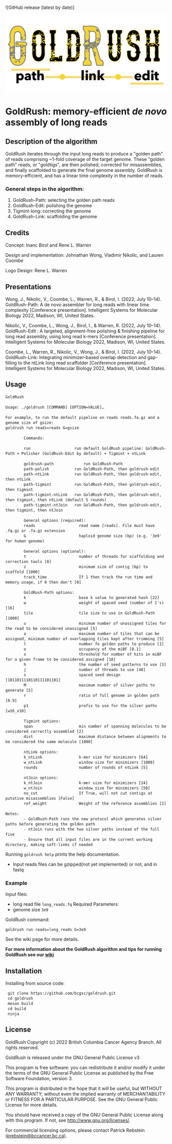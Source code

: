 ![GitHub release (latest by date)]


![Logo](https://github.com/bcgsc/GoldRush/blob/readme/img/GoldRush-logo.png)

# GoldRush: memory-efficient _de novo_ assembly of long reads

## Description of the algorithm
GoldRush iterates through the input long reads to produce a "golden path" of reads comprising ~1-fold coverage of the target genome. These "golden path" reads, or "goldtigs", are then polished, corrected for misassemblies, and finally scaffolded to generate the final genome assembly. GoldRush is memory-efficient, and has a linear time complexity in the number of reads.


### General steps in the algorithm:
1. GoldRush-Path: selecting the golden path reads
2. GoldRush-Edit: polishing the genome
3. Tigmint-long: correcting the genome
4. GoldRush-Link: scaffolding the genome



## Credits
Concept: Inanc Birol and Rene L. Warren

Design and implementation: Johnathan Wong, Vladimir Nikolic, and Lauren Coombe

Logo Design: Rene L. Warren

## Presentations
Wong, J., Nikolic, V., Coombe, L., Warren, R., & Birol, I. (2022, July 10–14). GoldRush-Path: A de novo assembler for long reads with linear time complexity [Conference presentation]. Intelligent Systems for Molecular Biology 2022, Madison, WI, United States.  

Nikolic, V., Coombe, L., Wong, J., Birol, I., & Warren, R. (2022, July 10–14). GoldRush-Edit : A targeted, alignment-free polishing & finishing pipeline for long read assembly, using long read k-mers [Conference presentation]. Intelligent Systems for Molecular Biology 2022, Madison, WI, United States. 

Coombe, L., Warren, R., Nikolic, V., Wong, J., & Birol, I. (2022, July 10–14). GoldRush-Link: Integrating minimizer-based overlap detection and gap-filling to the ntLink long read scaffolder [Conference presentation]. Intelligent Systems for Molecular Biology 2022, Madison, WI, United States. 

## Usage
```
GoldRush

Usage: ./goldrush [COMMAND] [OPTION=VALUE]…

For example, to run the default pipeline on reads reads.fa.gz and a genome size of gsize:
goldrush run reads=reads G=gsize

        Commands:

        run                   run default GoldRush pipeline: GoldRush-Path + Polisher (GoldRush-Edit by default) + Tigmint + ntLink

        goldrush-path             run GoldRush-Path
        path-polish           run GoldRush-Path, then goldrush-edit
        path-ntLink           run GoldRush-Path, then goldrush-edit, then ntLink
        path-tigmint          run GoldRush-Path, then goldrush-edit, then tigmint
        path-tigmint-ntLink   run GoldRush-Path, then goldrush-edit, then tigmint, then ntLink (default 5 rounds)
        path-tigmint-ntJoin   run GoldRush-Path, then goldrush-edit, then tigmint, then ntJoin

        General options (required):
        reads                   read name [reads]. File must have .fq.gz or .fa.gz extension
        G                       haploid genome size (bp) (e.g. '3e9' for human genome)

        General options (optional):
        t                       number of threads for scaffolding and correction tools [8]
        z                       minimum size of contig (bp) to scaffold [1000]
        track_time              If 1 then track the run time and memory usage, if 0 then don't [0]

        GoldRush-Path options:
        k                       base k value to generated hash [22]
        w                       weight of spaced seed (number of 1's) [16]
        tile                    tile size to use in GoldRush-Path [1000]
        u                       minimum number of unassigned tiles for the read to be considered unassigned [5]
        a                       maximum number of tiles that can be assigned, minimum number of overlapping tiles kept after trimming [5]
        l                       number fo golden paths to produce [1]
        o                       occupancy of the miBF [0.1]
        x                       threshold for number of hits in miBF for a given frame to be considered assigned [10]
        h                       the number of seed patterns to use [3]
        j                       number of threads to use [48]
        s                       spaced seed design [1011011110110111101101]
        M                       maximum number of silver paths to generate [5]
        r                       ratio of full genome in golden path [0.9]
        p1                      prefix to use for the silver paths [w16_x10]

        Tigmint options:
        span                    min number of spanning molecules to be considered correctly assembled [2]
        dist                    maximum distance between alignments to be considered the same molecule [1000]

        ntLink options:
        k_ntLink                k-mer size for minimizers [64]
        w_ntLink                window size for minimizers [1000]
        rounds                  number of rounds of ntLink [5]

        ntJoin options:
        k_ntJoin                k-mer size for minimizers [24]
        w_ntJoin                window size for minimizers [50]
        no_cut                  If True, will not cut contigs at putative misassemblies [False]
        ref_weight              Weight of the reference assemblies [2]

Notes:
        - GoldRush-Path runs the new protocol which generates silver paths before generating the golden path
        - ntJoin runs with the two silver paths instead of the full five
        - Ensure that all input files are in the current working directory, making soft-links if needed
```

Running `goldrush help` prints the help documentation.

* Input reads files can be gzipped(not yet implemented) or not, and in fastq 

### Example
Input files:
* long read file `long_reads.fq`
Required Parameters:
* genome size `3e9`

GoldRush command:
```
goldrush run reads=long_reads G=3e9
```

See the wiki page for more details.

**For more information about the GoldRush algorithm and tips for running GoldRush see our [wiki](https://github.com/bcgsc/goldrush/wiki)** 

 ## Installation
  
 Installing from source code:
 ```
  git clone https://github.com/bcgsc/goldrush.git
  cd goldrush
  meson build
  cd build
  ninja
 ```

## License
GoldRush Copyright (c) 2022 British Columbia Cancer Agency Branch. All rights reserved.

GoldRush is released under the GNU General Public License v3

This program is free software: you can redistribute it and/or modify it under the terms of the GNU General Public License as published by the Free Software Foundation, version 3.

This program is distributed in the hope that it will be useful, but WITHOUT ANY WARRANTY; without even the implied warranty of MERCHANTABILITY or FITNESS FOR A PARTICULAR PURPOSE. See the GNU General Public License for more details.

You should have received a copy of the GNU General Public License along with this program. If not, see http://www.gnu.org/licenses/.

For commercial licensing options, please contact Patrick Rebstein (prebstein@bccancer.bc.ca).
